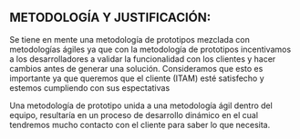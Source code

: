 
## METODOLOGÍA Y JUSTIFICACIÓN:
Se tiene en mente una metodología de prototipos mezclada con metodologías ágiles ya que con la metodología de prototipos incentivamos a los desarrolladores a validar la funcionalidad con los clientes y hacer cambios antes de generar una solución. 
Consideramos que esto es importante ya que queremos que el cliente (ITAM) esté satisfecho y estemos cumpliendo con sus espectativas 

Una metodología de prototipo unida a una metodología ágil dentro del equipo, resultaría en un proceso de desarrollo dinámico en el cual tendremos mucho contacto con el cliente para saber lo que necesita.
